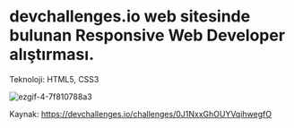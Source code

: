 # devchallenges.io web sitesinde bulunan Responsive Web Developer alıştırması.

Teknoloji: HTML5, CSS3
<br />


![ezgif-4-7f810788a3](https://github.com/ndemir9/devchallenges.io-checkout-page/assets/73329877/12de9cb8-ba6c-44bb-a776-8e5b4b32c68e)



Kaynak: https://devchallenges.io/challenges/0J1NxxGhOUYVqihwegfO
<br />

